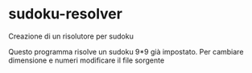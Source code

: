 # sudoku-resolver

Creazione di un risolutore per sudoku 

Questo programma risolve un sudoku 9*9 già impostato. Per cambiare dimensione e numeri modificare il file sorgente
